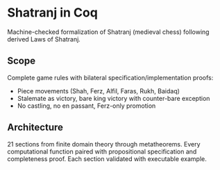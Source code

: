 # Shatranj in Coq

Machine-checked formalization of Shatranj (medieval chess) following derived Laws of Shatranj.

## Scope

Complete game rules with bilateral specification/implementation proofs:
- Piece movements (Shah, Ferz, Alfil, Faras, Rukh, Baidaq)
- Stalemate as victory, bare king victory with counter-bare exception  
- No castling, no en passant, Ferz-only promotion

## Architecture

21 sections from finite domain theory through metatheorems. Every computational function paired with propositional specification and completeness proof. Each section validated with executable example.
